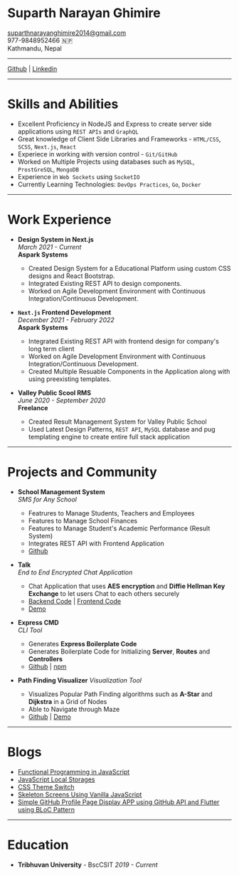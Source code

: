 # Suparth Narayan Ghimire

[suparthnarayanghimire2014@gmail.com](mailto:suparthnarayanghimire2014@gmail.com)
<br>
977-9848952466 🇳🇵
<br>
Kathmandu, Nepal

---

[Github](https://github.com/suparthghimire) | [Linkedin](https://www.linkedin.com/in/suparth/)

---

# Skills and Abilities

- Excellent Proficiency in NodeJS and Express to create server side applications using `REST APIs` and `GraphQL`
- Great knowledge of Client Side Libraries and Frameworks - `HTML/CSS`, `SCSS`, `Next.js`, `React`
- Experiece in working with version control - `Git/GitHub`
- Worked on Multiple Projects using databases such as `MySQL`, `ProstGreSQL`, `MongoDB`
- Experience in `Web Sockets` using `SocketIO`
- Currently Learning Technologies: `DevOps Practices`, `Go`, `Docker`

---

# Work Experience

- **Design System in Next.js**
  <br>
  _March 2021 - Current_
  <br>
  **Aspark Systems**
  - Created Design System for a Educational Platform using custom CSS designs and React Bootstrap.
  - Integrated Existing REST API to design components.
  - Worked on Agile Development Environment with Continuous Integration/Continuous Development.
- **`Next.js` Frontend Development**
  <br>
  _December 2021 - February 2022_
  <br>
  **Aspark Systems**

  - Integrated Existing REST API with frontend design for company's long term client
  - Worked on Agile Development Environment with Continuous Integration/Continuous Development.
  - Created Multiple Resuable Components in the Application along with using preexisting templates.

- **Valley Public Scool RMS**
  <br>
  _June 2020 - September 2020_
  <br>
  **Freelance**
  - Created Result Management System for Valley Public School
  - Used Latest Design Patterns, `REST API`, `MySQL` database and pug templating engine to create entire full stack application

---

# Projects and Community

- **School Management System**
  <br>
  _SMS for Any School_

  - Featrures to Manage Students, Teachers and Employees
  - Features to Manage School Finances
  - Features to Manage Student's Academic Performance (Result System)
  - Integrates REST API with Frontend Application
  - [Github](https://github.com/suparthghimire/Chatur_Bhujeshwor_School_Backend)

- **Talk**
  <br>
  _End to End Encrypted Chat Application_
  - Chat Application that uses **AES encryption** and **Diffie Hellman Key Exchange** to let users Chat to each others securely
  - [Backend Code](https://github.com/suparthghimire/talk-e2e-chat-backend) | [Frontend Code](https://github.com/suparthghimire/talk-e2e-chat-backend)
  - [Demo](https://talk-e2e-chat-frontend.vercel.app/)
- **Express CMD**
  <br>
  _CLI Tool_
  - Generates **Express Boilerplate Code**
  - Generates Boilerplate Code for Initializing **Server**, **Routes** and **Controllers**
  - [Github](https://github.com/suparthghimire/express-cmd) | [npm](https://www.npmjs.com/package/express-cmd)
- **Path Finding Visualizer**
  _Visualization Tool_
  - Visualizes Popular Path Finding algorithms such as **A-Star** and **Dijkstra** in a Grid of Nodes
  - Able to Navigate through Maze
  - [Github](https://github.com/suparthghimire/Path-Finding-Visualizer) | [Demo](https://suparth-a-star-visualizer.netlify.app/)

---

# Blogs

- [Functional Programming in JavaScript](./blogs/Functional_Programming.md)
- [JavaScript Local Storages](https://suparthnarayanghimire.com.np/use-local-storages-instead-of-databases-96ef48991c68)
- [CSS Theme Switch](https://suparthnarayanghimire.com.np/make-your-project-feel-the-night-5a00ff2270af?guid=none&deviceId=fa76da31-73c2-447e-92b8-5cc72a1e816d)
- [Skeleton Screens Using Vanilla JavaScript](https://suparthnarayanghimire.com.np/skeleton-screens-in-plain-javascript-88bce254b0ab)
- [Simple GitHub Profile Page Display APP using GitHub API and Flutter using BLoC Pattern](https://medium.com/@suparthnarayanghimire2014/simple-github-profile-page-display-app-using-github-api-and-flutter-using-bloc-pattern-62513f1cfbcb)

---

# Education

- **Tribhuvan University** - BscCSIT _2019 - Current_
